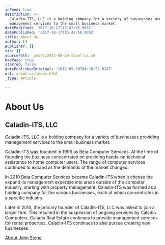 ```yaml
---
inFeed: true
description: >-
  Caladin-ITS, LLC is a holding company for a variety of businesses providing
  management services to the small business market.
dateModified: '2017-10-17T15:47:55.905Z'
datePublished: '2017-10-17T15:47:56.600Z'
title: About Us
author: []
publisher: {}
via: {}
sourcePath: _posts/2017-05-29-about-us.md
hasPage: true
starred: false
datePublishedOriginal: '2017-05-29T04:38:57.024Z'
url: about-us/index.html
_type: Article

---
```

# About Us

## Caladin-ITS, LLC

Caladin-ITS, LLC is a holding company for a variety of businesses providing management services to the small business market.

Caladin-ITS was founded in 1995 as Beta Computer Services. At the time of founding the business concentrated on providing hands-on technical assistance to home computer users. The range of computer services continued to expand as the demands of the market changed.

In 2010 Beta Computer Services became Caladin-ITS when it choose the expand its management expertise into areas outside of the computer industry, starting with property management. Caladin-ITS was formed as a holding company for the various businesses, each of which concentrates in a specific industry.

Later in 2010, the primary founder of Caladin-ITS, LLC was asked to join a larger firm. This resulted in the suspension of ongoing services by Caladin Computers. Caladin Real Estate continues to provide management services for rental properties. Caladin-ITS continues to also pursue creating new businesses.

[About John Stone][0]

[0]: http://thegrid.ai/john-stone "John Stone"